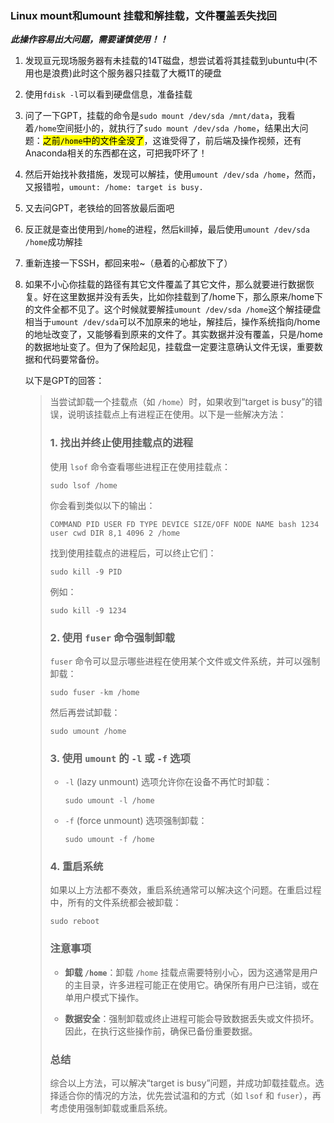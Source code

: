 ### Linux mount和umount 挂载和解挂载，文件覆盖丢失找回



***此操作容易出大问题，需要谨慎使用！！***



1. 发现亘元现场服务器有未挂载的14T磁盘，想尝试着将其挂载到ubuntu中(不用也是浪费)此时这个服务器只挂载了大概1T的硬盘

2. 使用`fdisk -l`可以看到硬盘信息，准备挂载

3. 问了一下GPT，挂载的命令是`sudo mount /dev/sda /mnt/data`，我看着`/home`空间挺小的，就执行了`sudo mount /dev/sda /home`，结果出大问题：<mark>之前`/home`中的文件全没了</mark>，这谁受得了，前后端及操作视频，还有Anaconda相关的东西都在这，可把我吓坏了！

4. 然后开始找补救措施，发现可以解挂，使用`umount /dev/sda /home`，然而，又报错啦，`umount: /home: target is busy.`

5. 又去问GPT，老铁给的回答放最后面吧

6. 反正就是查出使用到`/home`的进程，然后kill掉，最后使用`umount /dev/sda /home`成功解挂

7. 重新连接一下SSH，都回来啦~（悬着的心都放下了）

8. 如果不小心你挂载的路径有其它文件覆盖了其它文件，那么就要进行数据恢复。好在这里数据并没有丢失，比如你挂载到了/home下，那么原来/home下的文件全都不见了。这个时候就要解挂`umount /dev/sda /home`这个解挂硬盘相当于`umount /dev/sda`可以不加原来的地址，解挂后，操作系统指向/home的地址改变了，又能够看到原来的文件了。其实数据并没有覆盖，只是/home的数据地址变了。但为了保险起见，挂载盘一定要注意确认文件无误，重要数据和代码要常备份。
   
   
   以下是GPT的回答：
   
   > 当尝试卸载一个挂载点（如 `/home`）时，如果收到“target is busy”的错误，说明该挂载点上有进程正在使用。以下是一些解决方法：
   > 
   > ### 1. 找出并终止使用挂载点的进程
   > 
   > 使用 `lsof` 命令查看哪些进程正在使用挂载点：
   > 
   > `sudo lsof /home`
   > 
   > 你会看到类似以下的输出：
   > 
   > `COMMAND PID USER FD TYPE DEVICE SIZE/OFF NODE NAME bash 1234 user cwd DIR 8,1 4096 2 /home`
   > 
   > 找到使用挂载点的进程后，可以终止它们：
   > 
   > `sudo kill -9 PID`
   > 
   > 例如：
   > 
   > `sudo kill -9 1234`
   > 
   > ### 2. 使用 `fuser` 命令强制卸载
   > 
   > `fuser` 命令可以显示哪些进程在使用某个文件或文件系统，并可以强制卸载：
   > 
   > `sudo fuser -km /home`
   > 
   > 然后再尝试卸载：
   > 
   > `sudo umount /home`
   > 
   > ### 3. 使用 `umount` 的 `-l` 或 `-f` 选项
   > 
   > - `-l` (lazy unmount) 选项允许你在设备不再忙时卸载：
   >   
   >   `sudo umount -l /home`
   > 
   > - `-f` (force unmount) 选项强制卸载：
   >   
   >   `sudo umount -f /home`
   > 
   > ### 4. 重启系统
   > 
   > 如果以上方法都不奏效，重启系统通常可以解决这个问题。在重启过程中，所有的文件系统都会被卸载：
   > 
   > `sudo reboot`
   > 
   > ### 注意事项
   > 
   > - **卸载 `/home`**：卸载 `/home` 挂载点需要特别小心，因为这通常是用户的主目录，许多进程可能正在使用它。确保所有用户已注销，或在单用户模式下操作。
   > 
   > - **数据安全**：强制卸载或终止进程可能会导致数据丢失或文件损坏。因此，在执行这些操作前，确保已备份重要数据。
   > 
   > ### 总结
   > 
   > 综合以上方法，可以解决“target is busy”问题，并成功卸载挂载点。选择适合你的情况的方法，优先尝试温和的方式（如 `lsof` 和 `fuser`），再考虑使用强制卸载或重启系统。
